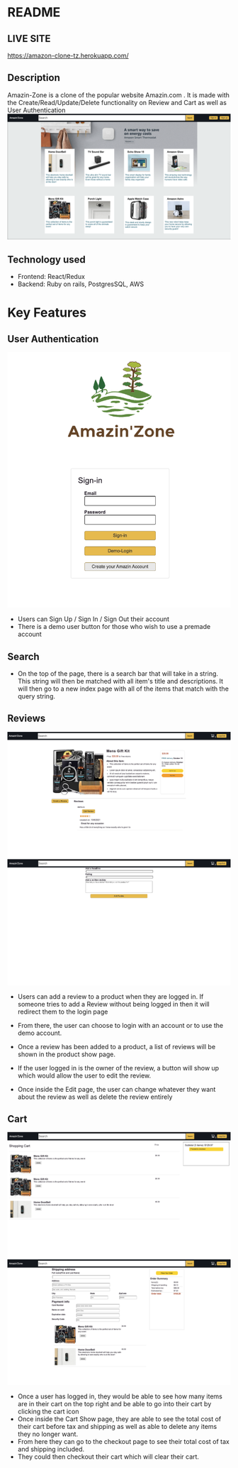 # README


## LIVE SITE
https://amazon-clone-tz.herokuapp.com/



## Description
 Amazin-Zone is a clone of the popular website Amazin.com . It is made with the Create/Read/Update/Delete functionality on Review and Cart as well as User Authentication
 ![](app/assets/images/readMe_images/index.png)
 
## Technology used

* Frontend: React/Redux
* Backend: Ruby on rails, PostgresSQL, AWS

# Key Features

## User Authentication
  
   ![](app/assets/images/readMe_images/signin.png)
  
  * Users can Sign Up / Sign In / Sign Out their account
  * There is a demo user button for those who wish to use a premade account


## Search

* On the top of the page, there is a search bar that will take in a string. This string will then be matched with all item's title and descriptions. It will then go to a new index page with all of the items that match with the query string. 
  
## Reviews
  ![](app/assets/images/readMe_images/EditReviewButton.png)
  ![](app/assets/images/readMe_images/reviewCreate.png)
  * Users can add a review to a product when they are logged in. If someone tries to add a Review without being logged in then it will redirect them to the login page
  * From there, the user can choose to login with an account or to use the demo account. 
  * Once a review has been added to a product, a list of reviews will be shown in the product show page. 
 
  * If the user logged in is the owner of the review, a button will show up which would allow the user to edit the review.
  * Once inside the Edit page, the user can change whatever they want about the review as well as delete the review entirely



## Cart
 ![](app/assets/images/readMe_images/cartShow.png)
 ![](app/assets/images/readMe_images/checkout.png)
 
* Once a user has logged in, they would be able to see how many items are in their cart on the top right and be able to go into their cart by clicking the cart icon
* Once inside the Cart Show page, they are able to see the total cost of their cart before tax and shipping as well as able to delete any items they no longer want.
* From here they can go to the checkout page to see their total cost of tax and shipping included.
* They could then checkout their cart which will clear their cart. 




